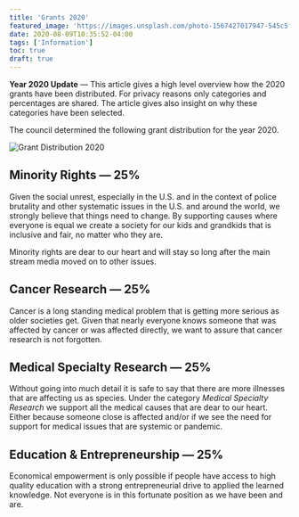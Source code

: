 ```yaml
---
title: 'Grants 2020'
featured_image: 'https://images.unsplash.com/photo-1567427017947-545c5f8d16ad?ixlib=rb-1.2.1&ixid=eyJhcHBfaWQiOjEyMDd9&auto=format&fit=crop&w=2590&q=80'
date: 2020-08-09T10:35:52-04:00
tags: ['Information']
toc: true
draft: true
---
```


**Year 2020 Update** &mdash; This article gives a high level overview how the 2020 grants have been distributed.
For privacy reasons only categories and percentages are shared. The article gives
also insight on why these categories have been selected.

<!--more-->

The council determined the following grant distribution for the year 2020.

![Grant Distribution 2020](/images/grant-distribution.svg)

## Minority Rights &mdash; 25%

Given the social unrest, especially in the U.S. and in the context of police brutality
and other systematic issues in the U.S. and around the world, we strongly believe that
things need to change. By supporting causes where everyone is equal we create a society
for our kids and grandkids that is inclusive and fair, no matter who they are.

Minority rights are dear to our heart and will stay so long after the main stream media
moved on to other issues.

## Cancer Research &mdash; 25%

Cancer is a long standing medical problem that is getting more serious as older
societies get. Given that nearly everyone knows someone that was affected by cancer or was
affected directly, we want to assure that cancer research is not forgotten.

## Medical Specialty Research &mdash; 25%

Without going into much detail it is safe to say that there are more illnesses that
are affecting us as species. Under the category _Medical Specialty Research_ we
support all the medical causes that are dear to our heart. Either because someone
close is affected and/or if we see the need for support for medical issues that
are systemic or pandemic.

## Education &amp; Entrepreneurship &mdash; 25%

Economical empowerment is only possible if people have access to high quality education
with a strong entrepreneurial drive to applied the learned knowledge. Not everyone is
in this fortunate position as we have been and are.
